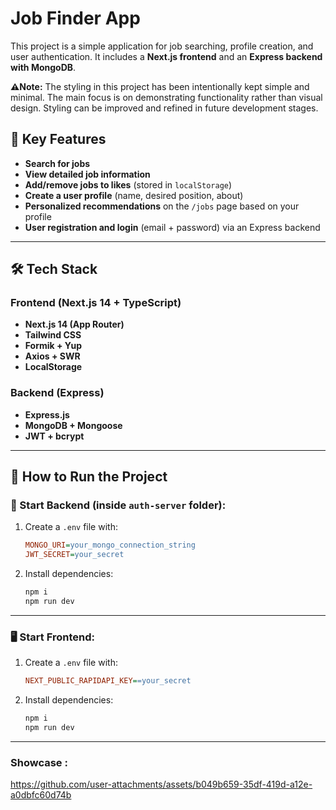 # Job Finder App

This project is a simple application for job searching, profile creation, and user authentication. It includes a **Next.js frontend** and an **Express backend with MongoDB**.

**⚠️Note:** The styling in this project has been intentionally kept simple and minimal. The main focus is on demonstrating functionality rather than visual design. Styling can be improved and refined in future development stages.


## 🧩 Key Features

-  **Search for jobs**
-  **View detailed job information**
-  **Add/remove jobs to likes** (stored in `localStorage`)
-  **Create a user profile** (name, desired position, about)
-  **Personalized recommendations** on the `/jobs` page based on your profile
-  **User registration and login** (email + password) via an Express backend

---

## 🛠️ Tech Stack

### Frontend (Next.js 14 + TypeScript)

- **Next.js 14 (App Router)** 
- **Tailwind CSS** 
- **Formik + Yup**
- **Axios + SWR**
- **LocalStorage** 

### Backend (Express)

- **Express.js**
- **MongoDB + Mongoose** 
- **JWT + bcrypt** 

---

## 🚀 How to Run the Project

### 🔧 Start Backend (inside `auth-server` folder):

1. Create a `.env` file with:

    ```ini
    MONGO_URI=your_mongo_connection_string
    JWT_SECRET=your_secret
    ```

2. Install dependencies:

    ```bash
    npm i
    npm run dev
    ```

---

### 🖥️ Start Frontend:
1. Create a `.env` file with:

    ```ini
    NEXT_PUBLIC_RAPIDAPI_KEY==your_secret
    ```

2. Install dependencies:

    ```bash
    npm i
    npm run dev
    ```

---

### Showcase :



https://github.com/user-attachments/assets/b049b659-35df-419d-a12e-a0dbfc60d74b

